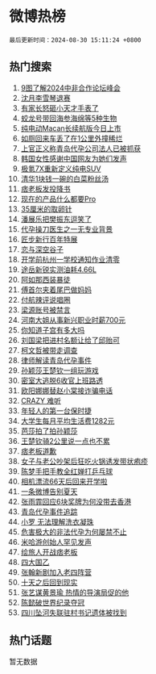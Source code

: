# 微博热榜

`最后更新时间：2024-08-30 15:11:24 +0800`

## 热门搜索

1. [9图了解2024中非合作论坛峰会](https://m.weibo.cn/search?containerid=100103type%3D1%26t%3D10%26q%3D%239%E5%9B%BE%E4%BA%86%E8%A7%A32024%E4%B8%AD%E9%9D%9E%E5%90%88%E4%BD%9C%E8%AE%BA%E5%9D%9B%E5%B3%B0%E4%BC%9A%23&stream_entry_id=51&isnewpage=1&extparam=seat%3D1%26pos%3D0%26q%3D%25239%25E5%259B%25BE%25E4%25BA%2586%25E8%25A7%25A32024%25E4%25B8%25AD%25E9%259D%259E%25E5%2590%2588%25E4%25BD%259C%25E8%25AE%25BA%25E5%259D%259B%25E5%25B3%25B0%25E4%25BC%259A%2523%26c_type%3D51%26stream_entry_id%3D51%26cate%3D10103%26filter_type%3Drealtimehot%26dgr%3D0%26display_time%3D1725001883%26pre_seqid%3D1725001883150099808506)
1. [沈月李雪琴退赛](https://m.weibo.cn/search?containerid=100103type%3D1%26t%3D10%26q%3D%23%E6%B2%88%E6%9C%88%E6%9D%8E%E9%9B%AA%E7%90%B4%E9%80%80%E8%B5%9B%23&stream_entry_id=31&isnewpage=1&extparam=seat%3D1%26pos%3D0%26stream_entry_id%3D31%26dgr%3D0%26band_rank%3D1%26flag%3D1%26c_type%3D31%26realpos%3D1%26lcate%3D5001%26cate%3D5001%26q%3D%2523%25E6%25B2%2588%25E6%259C%2588%25E6%259D%258E%25E9%259B%25AA%25E7%2590%25B4%25E9%2580%2580%25E8%25B5%259B%2523%26filter_type%3Drealtimehot%26display_time%3D1725001883%26pre_seqid%3D1725001883150099808506)
1. [有家长怒砸小天才手表了](https://m.weibo.cn/search?containerid=100103type%3D1%26t%3D10%26q%3D%23%E6%9C%89%E5%AE%B6%E9%95%BF%E6%80%92%E7%A0%B8%E5%B0%8F%E5%A4%A9%E6%89%8D%E6%89%8B%E8%A1%A8%E4%BA%86%23&stream_entry_id=31&isnewpage=1&extparam=seat%3D1%26pos%3D1%26stream_entry_id%3D31%26dgr%3D0%26band_rank%3D2%26flag%3D2%26c_type%3D31%26realpos%3D2%26lcate%3D5001%26cate%3D5001%26q%3D%2523%25E6%259C%2589%25E5%25AE%25B6%25E9%2595%25BF%25E6%2580%2592%25E7%25A0%25B8%25E5%25B0%258F%25E5%25A4%25A9%25E6%2589%258D%25E6%2589%258B%25E8%25A1%25A8%25E4%25BA%2586%2523%26filter_type%3Drealtimehot%26display_time%3D1725001883%26pre_seqid%3D1725001883150099808506)
1. [蛟龙号带回海参海绵等5种生物](https://m.weibo.cn/search?containerid=100103type%3D1%26t%3D10%26q%3D%23%E8%9B%9F%E9%BE%99%E5%8F%B7%E5%B8%A6%E5%9B%9E%E6%B5%B7%E5%8F%82%E6%B5%B7%E7%BB%B5%E7%AD%895%E7%A7%8D%E7%94%9F%E7%89%A9%23&stream_entry_id=31&isnewpage=1&extparam=seat%3D1%26pos%3D2%26stream_entry_id%3D31%26dgr%3D0%26band_rank%3D3%26flag%3D0%26c_type%3D31%26realpos%3D3%26lcate%3D5001%26cate%3D5001%26q%3D%2523%25E8%259B%259F%25E9%25BE%2599%25E5%258F%25B7%25E5%25B8%25A6%25E5%259B%259E%25E6%25B5%25B7%25E5%258F%2582%25E6%25B5%25B7%25E7%25BB%25B5%25E7%25AD%25895%25E7%25A7%258D%25E7%2594%259F%25E7%2589%25A9%2523%26filter_type%3Drealtimehot%26display_time%3D1725001883%26pre_seqid%3D1725001883150099808506)
1. [纯电动Macan长续航版今日上市](https://m.weibo.cn/search?containerid=100103type%3D1%26t%3D10%26q%3D%23%E7%BA%AF%E7%94%B5%E5%8A%A8Macan%E9%95%BF%E7%BB%AD%E8%88%AA%E7%89%88%E4%BB%8A%E6%97%A5%E4%B8%8A%E5%B8%82%23&stream_entry_id=31&isnewpage=1&extparam=seat%3D1%26pos%3D3%26stream_entry_id%3D31%26dgr%3D0%26adid%3D252639%26topic_ad%3D1%26band_rank%3D4%26c_type%3D31%26is_ad_pos%3D1%26lcate%3D5001%26cate%3D5001%26q%3D%2523%25E7%25BA%25AF%25E7%2594%25B5%25E5%258A%25A8Macan%25E9%2595%25BF%25E7%25BB%25AD%25E8%2588%25AA%25E7%2589%2588%25E4%25BB%258A%25E6%2597%25A5%25E4%25B8%258A%25E5%25B8%2582%2523%26filter_type%3Drealtimehot%26display_time%3D1725001883%26pre_seqid%3D1725001883150099808506)
1. [如厕回来车丢了在1公里外撞稀烂](https://m.weibo.cn/search?containerid=100103type%3D1%26t%3D10%26q%3D%23%E5%A6%82%E5%8E%95%E5%9B%9E%E6%9D%A5%E8%BD%A6%E4%B8%A2%E4%BA%86%E5%9C%A81%E5%85%AC%E9%87%8C%E5%A4%96%E6%92%9E%E7%A8%80%E7%83%82%23&stream_entry_id=31&isnewpage=1&extparam=seat%3D1%26pos%3D4%26stream_entry_id%3D31%26dgr%3D0%26band_rank%3D4%26flag%3D1%26c_type%3D31%26realpos%3D4%26lcate%3D5001%26cate%3D5001%26q%3D%2523%25E5%25A6%2582%25E5%258E%2595%25E5%259B%259E%25E6%259D%25A5%25E8%25BD%25A6%25E4%25B8%25A2%25E4%25BA%2586%25E5%259C%25A81%25E5%2585%25AC%25E9%2587%258C%25E5%25A4%2596%25E6%2592%259E%25E7%25A8%2580%25E7%2583%2582%2523%26filter_type%3Drealtimehot%26display_time%3D1725001883%26pre_seqid%3D1725001883150099808506)
1. [上官正义称青岛代孕公司法人已被抓获](https://m.weibo.cn/search?containerid=100103type%3D1%26t%3D10%26q%3D%23%E4%B8%8A%E5%AE%98%E6%AD%A3%E4%B9%89%E7%A7%B0%E9%9D%92%E5%B2%9B%E4%BB%A3%E5%AD%95%E5%85%AC%E5%8F%B8%E6%B3%95%E4%BA%BA%E5%B7%B2%E8%A2%AB%E6%8A%93%E8%8E%B7%23&stream_entry_id=31&isnewpage=1&extparam=seat%3D1%26pos%3D5%26stream_entry_id%3D31%26dgr%3D0%26band_rank%3D5%26flag%3D1%26c_type%3D31%26realpos%3D5%26lcate%3D5001%26cate%3D5001%26q%3D%2523%25E4%25B8%258A%25E5%25AE%2598%25E6%25AD%25A3%25E4%25B9%2589%25E7%25A7%25B0%25E9%259D%2592%25E5%25B2%259B%25E4%25BB%25A3%25E5%25AD%2595%25E5%2585%25AC%25E5%258F%25B8%25E6%25B3%2595%25E4%25BA%25BA%25E5%25B7%25B2%25E8%25A2%25AB%25E6%258A%2593%25E8%258E%25B7%2523%26filter_type%3Drealtimehot%26display_time%3D1725001883%26pre_seqid%3D1725001883150099808506)
1. [韩国女性感谢中国网友为她们发声](https://m.weibo.cn/search?containerid=100103type%3D1%26t%3D10%26q%3D%23%E9%9F%A9%E5%9B%BD%E5%A5%B3%E6%80%A7%E6%84%9F%E8%B0%A2%E4%B8%AD%E5%9B%BD%E7%BD%91%E5%8F%8B%E4%B8%BA%E5%A5%B9%E4%BB%AC%E5%8F%91%E5%A3%B0%23&stream_entry_id=31&isnewpage=1&extparam=seat%3D1%26pos%3D6%26stream_entry_id%3D31%26dgr%3D0%26band_rank%3D6%26flag%3D0%26c_type%3D31%26realpos%3D6%26lcate%3D5001%26cate%3D5001%26q%3D%2523%25E9%259F%25A9%25E5%259B%25BD%25E5%25A5%25B3%25E6%2580%25A7%25E6%2584%259F%25E8%25B0%25A2%25E4%25B8%25AD%25E5%259B%25BD%25E7%25BD%2591%25E5%258F%258B%25E4%25B8%25BA%25E5%25A5%25B9%25E4%25BB%25AC%25E5%258F%2591%25E5%25A3%25B0%2523%26filter_type%3Drealtimehot%26display_time%3D1725001883%26pre_seqid%3D1725001883150099808506)
1. [极氪7X重新定义纯电SUV](https://m.weibo.cn/search?containerid=100103type%3D1%26t%3D10%26q%3D%23%E6%9E%81%E6%B0%AA7X%E9%87%8D%E6%96%B0%E5%AE%9A%E4%B9%89%E7%BA%AF%E7%94%B5SUV%23&stream_entry_id=31&isnewpage=1&extparam=seat%3D1%26pos%3D7%26stream_entry_id%3D31%26dgr%3D0%26adid%3D252731%26topic_ad%3D1%26band_rank%3D7%26c_type%3D31%26is_ad_pos%3D1%26lcate%3D5001%26cate%3D5001%26q%3D%2523%25E6%259E%2581%25E6%25B0%25AA7X%25E9%2587%258D%25E6%2596%25B0%25E5%25AE%259A%25E4%25B9%2589%25E7%25BA%25AF%25E7%2594%25B5SUV%2523%26filter_type%3Drealtimehot%26display_time%3D1725001883%26pre_seqid%3D1725001883150099808506)
1. [清华1块钱一碗的白菜粉丝汤](https://m.weibo.cn/search?containerid=100103type%3D1%26t%3D10%26q%3D%23%E6%B8%85%E5%8D%8E1%E5%9D%97%E9%92%B1%E4%B8%80%E7%A2%97%E7%9A%84%E7%99%BD%E8%8F%9C%E7%B2%89%E4%B8%9D%E6%B1%A4%23&stream_entry_id=31&isnewpage=1&extparam=seat%3D1%26pos%3D8%26stream_entry_id%3D31%26dgr%3D0%26band_rank%3D7%26flag%3D2%26c_type%3D31%26realpos%3D7%26lcate%3D5001%26cate%3D5001%26q%3D%2523%25E6%25B8%2585%25E5%258D%258E1%25E5%259D%2597%25E9%2592%25B1%25E4%25B8%2580%25E7%25A2%2597%25E7%259A%2584%25E7%2599%25BD%25E8%258F%259C%25E7%25B2%2589%25E4%25B8%259D%25E6%25B1%25A4%2523%26filter_type%3Drealtimehot%26display_time%3D1725001883%26pre_seqid%3D1725001883150099808506)
1. [痞老板发投降书](https://m.weibo.cn/search?containerid=100103type%3D1%26t%3D10%26q%3D%23%E7%97%9E%E8%80%81%E6%9D%BF%E5%8F%91%E6%8A%95%E9%99%8D%E4%B9%A6%23&stream_entry_id=31&isnewpage=1&extparam=seat%3D1%26pos%3D9%26stream_entry_id%3D31%26dgr%3D0%26band_rank%3D8%26flag%3D0%26c_type%3D31%26realpos%3D8%26lcate%3D5001%26cate%3D5001%26q%3D%2523%25E7%2597%259E%25E8%2580%2581%25E6%259D%25BF%25E5%258F%2591%25E6%258A%2595%25E9%2599%258D%25E4%25B9%25A6%2523%26filter_type%3Drealtimehot%26display_time%3D1725001883%26pre_seqid%3D1725001883150099808506)
1. [现在的产品什么都要Pro](https://m.weibo.cn/search?containerid=100103type%3D1%26t%3D10%26q%3D%23%E7%8E%B0%E5%9C%A8%E7%9A%84%E4%BA%A7%E5%93%81%E4%BB%80%E4%B9%88%E9%83%BD%E8%A6%81Pro%23&stream_entry_id=31&isnewpage=1&extparam=seat%3D1%26pos%3D10%26stream_entry_id%3D31%26dgr%3D0%26band_rank%3D9%26flag%3D1%26c_type%3D31%26realpos%3D9%26lcate%3D5001%26cate%3D5001%26q%3D%2523%25E7%258E%25B0%25E5%259C%25A8%25E7%259A%2584%25E4%25BA%25A7%25E5%2593%2581%25E4%25BB%2580%25E4%25B9%2588%25E9%2583%25BD%25E8%25A6%2581Pro%2523%26filter_type%3Drealtimehot%26display_time%3D1725001883%26pre_seqid%3D1725001883150099808506)
1. [35厘米的取卵针](https://m.weibo.cn/search?containerid=100103type%3D1%26t%3D10%26q%3D%2335%E5%8E%98%E7%B1%B3%E7%9A%84%E5%8F%96%E5%8D%B5%E9%92%88%23&stream_entry_id=31&isnewpage=1&extparam=seat%3D1%26pos%3D11%26stream_entry_id%3D31%26dgr%3D0%26band_rank%3D10%26flag%3D1%26c_type%3D31%26realpos%3D10%26lcate%3D5001%26cate%3D5001%26q%3D%252335%25E5%258E%2598%25E7%25B1%25B3%25E7%259A%2584%25E5%258F%2596%25E5%258D%25B5%25E9%2592%2588%2523%26filter_type%3Drealtimehot%26display_time%3D1725001883%26pre_seqid%3D1725001883150099808506)
1. [潘展乐把樊振东逗笑了](https://m.weibo.cn/search?containerid=100103type%3D1%26t%3D10%26q%3D%E6%BD%98%E5%B1%95%E4%B9%90%E6%8A%8A%E6%A8%8A%E6%8C%AF%E4%B8%9C%E9%80%97%E7%AC%91%E4%BA%86&stream_entry_id=31&isnewpage=1&extparam=seat%3D1%26pos%3D12%26stream_entry_id%3D31%26dgr%3D0%26band_rank%3D11%26flag%3D1%26c_type%3D31%26realpos%3D11%26lcate%3D5001%26cate%3D5001%26q%3D%25E6%25BD%2598%25E5%25B1%2595%25E4%25B9%2590%25E6%258A%258A%25E6%25A8%258A%25E6%258C%25AF%25E4%25B8%259C%25E9%2580%2597%25E7%25AC%2591%25E4%25BA%2586%26filter_type%3Drealtimehot%26display_time%3D1725001883%26pre_seqid%3D1725001883150099808506)
1. [代孕操刀医生之一无专业背景](https://m.weibo.cn/search?containerid=100103type%3D1%26t%3D10%26q%3D%23%E4%BB%A3%E5%AD%95%E6%93%8D%E5%88%80%E5%8C%BB%E7%94%9F%E4%B9%8B%E4%B8%80%E6%97%A0%E4%B8%93%E4%B8%9A%E8%83%8C%E6%99%AF%23&stream_entry_id=31&isnewpage=1&extparam=seat%3D1%26pos%3D13%26stream_entry_id%3D31%26dgr%3D0%26band_rank%3D12%26flag%3D1%26c_type%3D31%26realpos%3D12%26lcate%3D5001%26cate%3D5001%26q%3D%2523%25E4%25BB%25A3%25E5%25AD%2595%25E6%2593%258D%25E5%2588%2580%25E5%258C%25BB%25E7%2594%259F%25E4%25B9%258B%25E4%25B8%2580%25E6%2597%25A0%25E4%25B8%2593%25E4%25B8%259A%25E8%2583%258C%25E6%2599%25AF%2523%26filter_type%3Drealtimehot%26display_time%3D1725001883%26pre_seqid%3D1725001883150099808506)
1. [匠步新行百年特展](https://m.weibo.cn/search?containerid=100103type%3D1%26t%3D10%26q%3D%23%E5%8C%A0%E6%AD%A5%E6%96%B0%E8%A1%8C%E7%99%BE%E5%B9%B4%E7%89%B9%E5%B1%95%23&stream_entry_id=31&isnewpage=1&extparam=seat%3D1%26pos%3D14%26stream_entry_id%3D31%26dgr%3D0%26adid%3D252637%26band_rank%3D13%26flag%3D0%26c_type%3D31%26realpos%3D13%26lcate%3D5001%26cate%3D5001%26q%3D%2523%25E5%258C%25A0%25E6%25AD%25A5%25E6%2596%25B0%25E8%25A1%258C%25E7%2599%25BE%25E5%25B9%25B4%25E7%2589%25B9%25E5%25B1%2595%2523%26filter_type%3Drealtimehot%26display_time%3D1725001883%26pre_seqid%3D1725001883150099808506)
1. [恋与深空谷子](https://m.weibo.cn/search?containerid=100103type%3D1%26t%3D10%26q%3D%E6%81%8B%E4%B8%8E%E6%B7%B1%E7%A9%BA%E8%B0%B7%E5%AD%90&stream_entry_id=31&isnewpage=1&extparam=seat%3D1%26pos%3D15%26stream_entry_id%3D31%26dgr%3D0%26band_rank%3D14%26flag%3D0%26c_type%3D31%26realpos%3D14%26lcate%3D5001%26cate%3D5001%26q%3D%25E6%2581%258B%25E4%25B8%258E%25E6%25B7%25B1%25E7%25A9%25BA%25E8%25B0%25B7%25E5%25AD%2590%26filter_type%3Drealtimehot%26display_time%3D1725001883%26pre_seqid%3D1725001883150099808506)
1. [开学前杭州一学校通知作业清零](https://m.weibo.cn/search?containerid=100103type%3D1%26t%3D10%26q%3D%23%E5%BC%80%E5%AD%A6%E5%89%8D%E6%9D%AD%E5%B7%9E%E4%B8%80%E5%AD%A6%E6%A0%A1%E9%80%9A%E7%9F%A5%E4%BD%9C%E4%B8%9A%E6%B8%85%E9%9B%B6%23&stream_entry_id=31&isnewpage=1&extparam=seat%3D1%26pos%3D16%26stream_entry_id%3D31%26dgr%3D0%26band_rank%3D15%26flag%3D32768%26c_type%3D31%26realpos%3D15%26lcate%3D5001%26cate%3D5001%26q%3D%2523%25E5%25BC%2580%25E5%25AD%25A6%25E5%2589%258D%25E6%259D%25AD%25E5%25B7%259E%25E4%25B8%2580%25E5%25AD%25A6%25E6%25A0%25A1%25E9%2580%259A%25E7%259F%25A5%25E4%25BD%259C%25E4%25B8%259A%25E6%25B8%2585%25E9%259B%25B6%2523%26filter_type%3Drealtimehot%26display_time%3D1725001883%26pre_seqid%3D1725001883150099808506)
1. [途岳新锐实测油耗4.66L](https://m.weibo.cn/search?containerid=100103type%3D1%26t%3D10%26q%3D%23%E9%80%94%E5%B2%B3%E6%96%B0%E9%94%90%E5%AE%9E%E6%B5%8B%E6%B2%B9%E8%80%974.66L%23&stream_entry_id=31&isnewpage=1&extparam=seat%3D1%26pos%3D17%26stream_entry_id%3D31%26dgr%3D0%26adid%3D252671%26band_rank%3D16%26flag%3D0%26c_type%3D31%26realpos%3D16%26lcate%3D5001%26cate%3D5001%26q%3D%2523%25E9%2580%2594%25E5%25B2%25B3%25E6%2596%25B0%25E9%2594%2590%25E5%25AE%259E%25E6%25B5%258B%25E6%25B2%25B9%25E8%2580%25974.66L%2523%26filter_type%3Drealtimehot%26display_time%3D1725001883%26pre_seqid%3D1725001883150099808506)
1. [阿如那西装暴徒](https://m.weibo.cn/search?containerid=100103type%3D1%26t%3D10%26q%3D%E9%98%BF%E5%A6%82%E9%82%A3%E8%A5%BF%E8%A3%85%E6%9A%B4%E5%BE%92&stream_entry_id=31&isnewpage=1&extparam=seat%3D1%26pos%3D18%26stream_entry_id%3D31%26dgr%3D0%26band_rank%3D17%26flag%3D0%26c_type%3D31%26realpos%3D17%26lcate%3D5001%26cate%3D5001%26q%3D%25E9%2598%25BF%25E5%25A6%2582%25E9%2582%25A3%25E8%25A5%25BF%25E8%25A3%2585%25E6%259A%25B4%25E5%25BE%2592%26filter_type%3Drealtimehot%26display_time%3D1725001883%26pre_seqid%3D1725001883150099808506)
1. [傅首尔夹着尾巴做妈妈](https://m.weibo.cn/search?containerid=100103type%3D1%26t%3D10%26q%3D%E5%82%85%E9%A6%96%E5%B0%94%E5%A4%B9%E7%9D%80%E5%B0%BE%E5%B7%B4%E5%81%9A%E5%A6%88%E5%A6%88&stream_entry_id=31&isnewpage=1&extparam=seat%3D1%26pos%3D19%26stream_entry_id%3D31%26dgr%3D0%26band_rank%3D18%26flag%3D1%26c_type%3D31%26realpos%3D18%26lcate%3D5001%26cate%3D5001%26q%3D%25E5%2582%2585%25E9%25A6%2596%25E5%25B0%2594%25E5%25A4%25B9%25E7%259D%2580%25E5%25B0%25BE%25E5%25B7%25B4%25E5%2581%259A%25E5%25A6%2588%25E5%25A6%2588%26filter_type%3Drealtimehot%26display_time%3D1725001883%26pre_seqid%3D1725001883150099808506)
1. [付航辣评说唱圈](https://m.weibo.cn/search?containerid=100103type%3D1%26t%3D10%26q%3D%E4%BB%98%E8%88%AA%E8%BE%A3%E8%AF%84%E8%AF%B4%E5%94%B1%E5%9C%88&stream_entry_id=31&isnewpage=1&extparam=seat%3D1%26pos%3D20%26stream_entry_id%3D31%26dgr%3D0%26band_rank%3D19%26flag%3D0%26c_type%3D31%26realpos%3D19%26lcate%3D5001%26cate%3D5001%26q%3D%25E4%25BB%2598%25E8%2588%25AA%25E8%25BE%25A3%25E8%25AF%2584%25E8%25AF%25B4%25E5%2594%25B1%25E5%259C%2588%26filter_type%3Drealtimehot%26display_time%3D1725001883%26pre_seqid%3D1725001883150099808506)
1. [梁源账号被禁言](https://m.weibo.cn/search?containerid=100103type%3D1%26t%3D10%26q%3D%23%E6%A2%81%E6%BA%90%E8%B4%A6%E5%8F%B7%E8%A2%AB%E7%A6%81%E8%A8%80%23&stream_entry_id=31&isnewpage=1&extparam=seat%3D1%26pos%3D21%26stream_entry_id%3D31%26dgr%3D0%26band_rank%3D20%26flag%3D0%26c_type%3D31%26realpos%3D20%26lcate%3D5001%26cate%3D5001%26q%3D%2523%25E6%25A2%2581%25E6%25BA%2590%25E8%25B4%25A6%25E5%258F%25B7%25E8%25A2%25AB%25E7%25A6%2581%25E8%25A8%2580%2523%26filter_type%3Drealtimehot%26display_time%3D1725001883%26pre_seqid%3D1725001883150099808506)
1. [河南大姐从事新兴职业时薪700元](https://m.weibo.cn/search?containerid=100103type%3D1%26t%3D10%26q%3D%23%E6%B2%B3%E5%8D%97%E5%A4%A7%E5%A7%90%E4%BB%8E%E4%BA%8B%E6%96%B0%E5%85%B4%E8%81%8C%E4%B8%9A%E6%97%B6%E8%96%AA700%E5%85%83%23&stream_entry_id=31&isnewpage=1&extparam=seat%3D1%26pos%3D22%26stream_entry_id%3D31%26dgr%3D0%26band_rank%3D21%26flag%3D0%26c_type%3D31%26realpos%3D21%26lcate%3D5001%26cate%3D5001%26q%3D%2523%25E6%25B2%25B3%25E5%258D%2597%25E5%25A4%25A7%25E5%25A7%2590%25E4%25BB%258E%25E4%25BA%258B%25E6%2596%25B0%25E5%2585%25B4%25E8%2581%258C%25E4%25B8%259A%25E6%2597%25B6%25E8%2596%25AA700%25E5%2585%2583%2523%26filter_type%3Drealtimehot%26display_time%3D1725001883%26pre_seqid%3D1725001883150099808506)
1. [你知道子宫有多大吗](https://m.weibo.cn/search?containerid=100103type%3D1%26t%3D10%26q%3D%23%E4%BD%A0%E7%9F%A5%E9%81%93%E5%AD%90%E5%AE%AB%E6%9C%89%E5%A4%9A%E5%A4%A7%E5%90%97%23&stream_entry_id=31&isnewpage=1&extparam=seat%3D1%26pos%3D23%26stream_entry_id%3D31%26dgr%3D0%26band_rank%3D22%26flag%3D1%26c_type%3D31%26realpos%3D22%26lcate%3D5001%26cate%3D5001%26q%3D%2523%25E4%25BD%25A0%25E7%259F%25A5%25E9%2581%2593%25E5%25AD%2590%25E5%25AE%25AB%25E6%259C%2589%25E5%25A4%259A%25E5%25A4%25A7%25E5%2590%2597%2523%26filter_type%3Drealtimehot%26display_time%3D1725001883%26pre_seqid%3D1725001883150099808506)
1. [刘国梁把进村名额让给了邱贻可](https://m.weibo.cn/search?containerid=100103type%3D1%26t%3D10%26q%3D%23%E5%88%98%E5%9B%BD%E6%A2%81%E6%8A%8A%E8%BF%9B%E6%9D%91%E5%90%8D%E9%A2%9D%E8%AE%A9%E7%BB%99%E4%BA%86%E9%82%B1%E8%B4%BB%E5%8F%AF%23&stream_entry_id=31&isnewpage=1&extparam=seat%3D1%26pos%3D24%26stream_entry_id%3D31%26dgr%3D0%26band_rank%3D23%26flag%3D0%26c_type%3D31%26realpos%3D23%26lcate%3D5001%26cate%3D5001%26q%3D%2523%25E5%2588%2598%25E5%259B%25BD%25E6%25A2%2581%25E6%258A%258A%25E8%25BF%259B%25E6%259D%2591%25E5%2590%258D%25E9%25A2%259D%25E8%25AE%25A9%25E7%25BB%2599%25E4%25BA%2586%25E9%2582%25B1%25E8%25B4%25BB%25E5%258F%25AF%2523%26filter_type%3Drealtimehot%26display_time%3D1725001883%26pre_seqid%3D1725001883150099808506)
1. [柯文哲被带走调查](https://m.weibo.cn/search?containerid=100103type%3D1%26t%3D10%26q%3D%23%E6%9F%AF%E6%96%87%E5%93%B2%E8%A2%AB%E5%B8%A6%E8%B5%B0%E8%B0%83%E6%9F%A5%23&stream_entry_id=31&isnewpage=1&extparam=seat%3D1%26pos%3D25%26stream_entry_id%3D31%26dgr%3D0%26band_rank%3D24%26flag%3D1%26c_type%3D31%26realpos%3D24%26lcate%3D5001%26cate%3D5001%26q%3D%2523%25E6%259F%25AF%25E6%2596%2587%25E5%2593%25B2%25E8%25A2%25AB%25E5%25B8%25A6%25E8%25B5%25B0%25E8%25B0%2583%25E6%259F%25A5%2523%26filter_type%3Drealtimehot%26display_time%3D1725001883%26pre_seqid%3D1725001883150099808506)
1. [律师解读青岛代孕事件](https://m.weibo.cn/search?containerid=100103type%3D1%26t%3D10%26q%3D%23%E5%BE%8B%E5%B8%88%E8%A7%A3%E8%AF%BB%E9%9D%92%E5%B2%9B%E4%BB%A3%E5%AD%95%E4%BA%8B%E4%BB%B6%23&stream_entry_id=31&isnewpage=1&extparam=seat%3D1%26pos%3D26%26stream_entry_id%3D31%26dgr%3D0%26band_rank%3D25%26flag%3D0%26c_type%3D31%26realpos%3D25%26lcate%3D5001%26cate%3D5001%26q%3D%2523%25E5%25BE%258B%25E5%25B8%2588%25E8%25A7%25A3%25E8%25AF%25BB%25E9%259D%2592%25E5%25B2%259B%25E4%25BB%25A3%25E5%25AD%2595%25E4%25BA%258B%25E4%25BB%25B6%2523%26filter_type%3Drealtimehot%26display_time%3D1725001883%26pre_seqid%3D1725001883150099808506)
1. [孙颖莎王楚钦一组玩游戏](https://m.weibo.cn/search?containerid=100103type%3D1%26t%3D10%26q%3D%23%E5%AD%99%E9%A2%96%E8%8E%8E%E7%8E%8B%E6%A5%9A%E9%92%A6%E4%B8%80%E7%BB%84%E7%8E%A9%E6%B8%B8%E6%88%8F%23&stream_entry_id=31&isnewpage=1&extparam=seat%3D1%26pos%3D27%26stream_entry_id%3D31%26dgr%3D0%26band_rank%3D26%26flag%3D0%26c_type%3D31%26realpos%3D26%26lcate%3D5001%26cate%3D5001%26q%3D%2523%25E5%25AD%2599%25E9%25A2%2596%25E8%258E%258E%25E7%258E%258B%25E6%25A5%259A%25E9%2592%25A6%25E4%25B8%2580%25E7%25BB%2584%25E7%258E%25A9%25E6%25B8%25B8%25E6%2588%258F%2523%26filter_type%3Drealtimehot%26display_time%3D1725001883%26pre_seqid%3D1725001883150099808506)
1. [密室大逃脱6收官上班路透](https://m.weibo.cn/search?containerid=100103type%3D1%26t%3D10%26q%3D%23%E5%AF%86%E5%AE%A4%E5%A4%A7%E9%80%83%E8%84%B16%E6%94%B6%E5%AE%98%E4%B8%8A%E7%8F%AD%E8%B7%AF%E9%80%8F%23&stream_entry_id=31&isnewpage=1&extparam=seat%3D1%26pos%3D28%26stream_entry_id%3D31%26dgr%3D0%26band_rank%3D27%26flag%3D0%26c_type%3D31%26realpos%3D27%26lcate%3D5001%26cate%3D5001%26q%3D%2523%25E5%25AF%2586%25E5%25AE%25A4%25E5%25A4%25A7%25E9%2580%2583%25E8%2584%25B16%25E6%2594%25B6%25E5%25AE%2598%25E4%25B8%258A%25E7%258F%25AD%25E8%25B7%25AF%25E9%2580%258F%2523%26filter_type%3Drealtimehot%26display_time%3D1725001883%26pre_seqid%3D1725001883150099808506)
1. [欧阳娜娜替赵小棠接诈骗电话](https://m.weibo.cn/search?containerid=100103type%3D1%26t%3D10%26q%3D%E6%AC%A7%E9%98%B3%E5%A8%9C%E5%A8%9C%E6%9B%BF%E8%B5%B5%E5%B0%8F%E6%A3%A0%E6%8E%A5%E8%AF%88%E9%AA%97%E7%94%B5%E8%AF%9D&stream_entry_id=31&isnewpage=1&extparam=seat%3D1%26pos%3D29%26stream_entry_id%3D31%26dgr%3D0%26band_rank%3D28%26flag%3D1%26c_type%3D31%26realpos%3D28%26lcate%3D5001%26cate%3D5001%26q%3D%25E6%25AC%25A7%25E9%2598%25B3%25E5%25A8%259C%25E5%25A8%259C%25E6%259B%25BF%25E8%25B5%25B5%25E5%25B0%258F%25E6%25A3%25A0%25E6%258E%25A5%25E8%25AF%2588%25E9%25AA%2597%25E7%2594%25B5%25E8%25AF%259D%26filter_type%3Drealtimehot%26display_time%3D1725001883%26pre_seqid%3D1725001883150099808506)
1. [CRAZY 难听](https://m.weibo.cn/search?containerid=100103type%3D1%26t%3D10%26q%3DCRAZY+%E9%9A%BE%E5%90%AC&stream_entry_id=31&isnewpage=1&extparam=seat%3D1%26pos%3D30%26stream_entry_id%3D31%26dgr%3D0%26band_rank%3D29%26flag%3D1%26c_type%3D31%26realpos%3D29%26lcate%3D5001%26cate%3D5001%26q%3DCRAZY%2520%25E9%259A%25BE%25E5%2590%25AC%26filter_type%3Drealtimehot%26display_time%3D1725001883%26pre_seqid%3D1725001883150099808506)
1. [年轻人的第一台保时捷](https://m.weibo.cn/search?containerid=100103type%3D1%26t%3D10%26q%3D%23%E5%B9%B4%E8%BD%BB%E4%BA%BA%E7%9A%84%E7%AC%AC%E4%B8%80%E5%8F%B0%E4%BF%9D%E6%97%B6%E6%8D%B7%23&stream_entry_id=31&isnewpage=1&extparam=seat%3D1%26pos%3D31%26stream_entry_id%3D31%26dgr%3D0%26adid%3D252667%26band_rank%3D30%26flag%3D0%26c_type%3D31%26realpos%3D30%26lcate%3D5001%26cate%3D5001%26q%3D%2523%25E5%25B9%25B4%25E8%25BD%25BB%25E4%25BA%25BA%25E7%259A%2584%25E7%25AC%25AC%25E4%25B8%2580%25E5%258F%25B0%25E4%25BF%259D%25E6%2597%25B6%25E6%258D%25B7%2523%26filter_type%3Drealtimehot%26display_time%3D1725001883%26pre_seqid%3D1725001883150099808506)
1. [大学生每月平均生活费1282元](https://m.weibo.cn/search?containerid=100103type%3D1%26t%3D10%26q%3D%23%E5%A4%A7%E5%AD%A6%E7%94%9F%E6%AF%8F%E6%9C%88%E5%B9%B3%E5%9D%87%E7%94%9F%E6%B4%BB%E8%B4%B91282%E5%85%83%23&stream_entry_id=31&isnewpage=1&extparam=seat%3D1%26pos%3D32%26stream_entry_id%3D31%26dgr%3D0%26band_rank%3D31%26flag%3D0%26c_type%3D31%26realpos%3D31%26lcate%3D5001%26cate%3D5001%26q%3D%2523%25E5%25A4%25A7%25E5%25AD%25A6%25E7%2594%259F%25E6%25AF%258F%25E6%259C%2588%25E5%25B9%25B3%25E5%259D%2587%25E7%2594%259F%25E6%25B4%25BB%25E8%25B4%25B91282%25E5%2585%2583%2523%26filter_type%3Drealtimehot%26display_time%3D1725001883%26pre_seqid%3D1725001883150099808506)
1. [芭莎拍了拍孙颖莎](https://m.weibo.cn/search?containerid=100103type%3D1%26t%3D10%26q%3D%23%E8%8A%AD%E8%8E%8E%E6%8B%8D%E4%BA%86%E6%8B%8D%E5%AD%99%E9%A2%96%E8%8E%8E%23&stream_entry_id=31&isnewpage=1&extparam=seat%3D1%26pos%3D33%26stream_entry_id%3D31%26dgr%3D0%26band_rank%3D32%26flag%3D0%26c_type%3D31%26realpos%3D32%26lcate%3D5001%26cate%3D5001%26q%3D%2523%25E8%258A%25AD%25E8%258E%258E%25E6%258B%258D%25E4%25BA%2586%25E6%258B%258D%25E5%25AD%2599%25E9%25A2%2596%25E8%258E%258E%2523%26filter_type%3Drealtimehot%26display_time%3D1725001883%26pre_seqid%3D1725001883150099808506)
1. [王楚钦骑2公里说一点也不累](https://m.weibo.cn/search?containerid=100103type%3D1%26t%3D10%26q%3D%23%E7%8E%8B%E6%A5%9A%E9%92%A6%E9%AA%912%E5%85%AC%E9%87%8C%E8%AF%B4%E4%B8%80%E7%82%B9%E4%B9%9F%E4%B8%8D%E7%B4%AF%23&stream_entry_id=31&isnewpage=1&extparam=seat%3D1%26pos%3D34%26stream_entry_id%3D31%26dgr%3D0%26band_rank%3D33%26flag%3D1%26c_type%3D31%26realpos%3D33%26lcate%3D5001%26cate%3D5001%26q%3D%2523%25E7%258E%258B%25E6%25A5%259A%25E9%2592%25A6%25E9%25AA%25912%25E5%2585%25AC%25E9%2587%258C%25E8%25AF%25B4%25E4%25B8%2580%25E7%2582%25B9%25E4%25B9%259F%25E4%25B8%258D%25E7%25B4%25AF%2523%26filter_type%3Drealtimehot%26display_time%3D1725001883%26pre_seqid%3D1725001883150099808506)
1. [痞老板道歉](https://m.weibo.cn/search?containerid=100103type%3D1%26t%3D10%26q%3D%23%E7%97%9E%E8%80%81%E6%9D%BF%E9%81%93%E6%AD%89%23&stream_entry_id=31&isnewpage=1&extparam=seat%3D1%26pos%3D35%26stream_entry_id%3D31%26dgr%3D0%26band_rank%3D34%26flag%3D0%26c_type%3D31%26realpos%3D34%26lcate%3D5001%26cate%3D5001%26q%3D%2523%25E7%2597%259E%25E8%2580%2581%25E6%259D%25BF%25E9%2581%2593%25E6%25AD%2589%2523%26filter_type%3Drealtimehot%26display_time%3D1725001883%26pre_seqid%3D1725001883150099808506)
1. [女子与老公吵架后狂吃火锅诱发带状疱疹](https://m.weibo.cn/search?containerid=100103type%3D1%26t%3D10%26q%3D%23%E5%A5%B3%E5%AD%90%E4%B8%8E%E8%80%81%E5%85%AC%E5%90%B5%E6%9E%B6%E5%90%8E%E7%8B%82%E5%90%83%E7%81%AB%E9%94%85%E8%AF%B1%E5%8F%91%E5%B8%A6%E7%8A%B6%E7%96%B1%E7%96%B9%23&stream_entry_id=31&isnewpage=1&extparam=seat%3D1%26pos%3D36%26stream_entry_id%3D31%26dgr%3D0%26band_rank%3D35%26flag%3D1%26c_type%3D31%26realpos%3D35%26lcate%3D5001%26cate%3D5001%26q%3D%2523%25E5%25A5%25B3%25E5%25AD%2590%25E4%25B8%258E%25E8%2580%2581%25E5%2585%25AC%25E5%2590%25B5%25E6%259E%25B6%25E5%2590%258E%25E7%258B%2582%25E5%2590%2583%25E7%2581%25AB%25E9%2594%2585%25E8%25AF%25B1%25E5%258F%2591%25E5%25B8%25A6%25E7%258A%25B6%25E7%2596%25B1%25E7%2596%25B9%2523%26filter_type%3Drealtimehot%26display_time%3D1725001883%26pre_seqid%3D1725001883150099808506)
1. [陈梦手把手教全红婵打乒乓球](https://m.weibo.cn/search?containerid=100103type%3D1%26t%3D10%26q%3D%23%E9%99%88%E6%A2%A6%E6%89%8B%E6%8A%8A%E6%89%8B%E6%95%99%E5%85%A8%E7%BA%A2%E5%A9%B5%E6%89%93%E4%B9%92%E4%B9%93%E7%90%83%23&stream_entry_id=31&isnewpage=1&extparam=seat%3D1%26pos%3D37%26stream_entry_id%3D31%26dgr%3D0%26band_rank%3D36%26flag%3D0%26c_type%3D31%26realpos%3D36%26lcate%3D5001%26cate%3D5001%26q%3D%2523%25E9%2599%2588%25E6%25A2%25A6%25E6%2589%258B%25E6%258A%258A%25E6%2589%258B%25E6%2595%2599%25E5%2585%25A8%25E7%25BA%25A2%25E5%25A9%25B5%25E6%2589%2593%25E4%25B9%2592%25E4%25B9%2593%25E7%2590%2583%2523%26filter_type%3Drealtimehot%26display_time%3D1725001883%26pre_seqid%3D1725001883150099808506)
1. [相机漂流66天后回来开学啦](https://m.weibo.cn/search?containerid=100103type%3D1%26t%3D10%26q%3D%23%E7%9B%B8%E6%9C%BA%E6%BC%82%E6%B5%8166%E5%A4%A9%E5%90%8E%E5%9B%9E%E6%9D%A5%E5%BC%80%E5%AD%A6%E5%95%A6%23&stream_entry_id=31&isnewpage=1&extparam=seat%3D1%26pos%3D38%26stream_entry_id%3D31%26dgr%3D0%26band_rank%3D37%26flag%3D1%26c_type%3D31%26realpos%3D37%26lcate%3D5001%26cate%3D5001%26q%3D%2523%25E7%259B%25B8%25E6%259C%25BA%25E6%25BC%2582%25E6%25B5%258166%25E5%25A4%25A9%25E5%2590%258E%25E5%259B%259E%25E6%259D%25A5%25E5%25BC%2580%25E5%25AD%25A6%25E5%2595%25A6%2523%26filter_type%3Drealtimehot%26display_time%3D1725001883%26pre_seqid%3D1725001883150099808506)
1. [一条微博告别夏天](https://m.weibo.cn/search?containerid=100103type%3D1%26t%3D10%26q%3D%23%E4%B8%80%E6%9D%A1%E5%BE%AE%E5%8D%9A%E5%91%8A%E5%88%AB%E5%A4%8F%E5%A4%A9%23&stream_entry_id=31&isnewpage=1&extparam=seat%3D1%26pos%3D39%26stream_entry_id%3D31%26dgr%3D0%26band_rank%3D38%26flag%3D1%26c_type%3D31%26realpos%3D38%26lcate%3D5001%26cate%3D5001%26q%3D%2523%25E4%25B8%2580%25E6%259D%25A1%25E5%25BE%25AE%25E5%258D%259A%25E5%2591%258A%25E5%2588%25AB%25E5%25A4%258F%25E5%25A4%25A9%2523%26filter_type%3Drealtimehot%26display_time%3D1725001883%26pre_seqid%3D1725001883150099808506)
1. [张雨霏回应6块奖牌为何没带去香港](https://m.weibo.cn/search?containerid=100103type%3D1%26t%3D10%26q%3D%23%E5%BC%A0%E9%9B%A8%E9%9C%8F%E5%9B%9E%E5%BA%946%E5%9D%97%E5%A5%96%E7%89%8C%E4%B8%BA%E4%BD%95%E6%B2%A1%E5%B8%A6%E5%8E%BB%E9%A6%99%E6%B8%AF%23&stream_entry_id=31&isnewpage=1&extparam=seat%3D1%26pos%3D40%26stream_entry_id%3D31%26dgr%3D0%26band_rank%3D39%26flag%3D1%26c_type%3D31%26realpos%3D39%26lcate%3D5001%26cate%3D5001%26q%3D%2523%25E5%25BC%25A0%25E9%259B%25A8%25E9%259C%258F%25E5%259B%259E%25E5%25BA%25946%25E5%259D%2597%25E5%25A5%2596%25E7%2589%258C%25E4%25B8%25BA%25E4%25BD%2595%25E6%25B2%25A1%25E5%25B8%25A6%25E5%258E%25BB%25E9%25A6%2599%25E6%25B8%25AF%2523%26filter_type%3Drealtimehot%26display_time%3D1725001883%26pre_seqid%3D1725001883150099808506)
1. [青岛代孕事件追踪](https://m.weibo.cn/search?containerid=100103type%3D1%26t%3D10%26q%3D%23%E9%9D%92%E5%B2%9B%E4%BB%A3%E5%AD%95%E4%BA%8B%E4%BB%B6%E8%BF%BD%E8%B8%AA%23&stream_entry_id=31&isnewpage=1&extparam=seat%3D1%26pos%3D41%26stream_entry_id%3D31%26dgr%3D0%26band_rank%3D40%26flag%3D1%26c_type%3D31%26realpos%3D40%26lcate%3D5001%26cate%3D5001%26q%3D%2523%25E9%259D%2592%25E5%25B2%259B%25E4%25BB%25A3%25E5%25AD%2595%25E4%25BA%258B%25E4%25BB%25B6%25E8%25BF%25BD%25E8%25B8%25AA%2523%26filter_type%3Drealtimehot%26display_time%3D1725001883%26pre_seqid%3D1725001883150099808506)
1. [小罗 无法理解洗衣凝珠](https://m.weibo.cn/search?containerid=100103type%3D1%26t%3D10%26q%3D%E5%B0%8F%E7%BD%97+%E6%97%A0%E6%B3%95%E7%90%86%E8%A7%A3%E6%B4%97%E8%A1%A3%E5%87%9D%E7%8F%A0&stream_entry_id=31&isnewpage=1&extparam=seat%3D1%26pos%3D42%26stream_entry_id%3D31%26dgr%3D0%26band_rank%3D41%26flag%3D1%26c_type%3D31%26realpos%3D41%26lcate%3D5001%26cate%3D5001%26q%3D%25E5%25B0%258F%25E7%25BD%2597%2520%25E6%2597%25A0%25E6%25B3%2595%25E7%2590%2586%25E8%25A7%25A3%25E6%25B4%2597%25E8%25A1%25A3%25E5%2587%259D%25E7%258F%25A0%26filter_type%3Drealtimehot%26display_time%3D1725001883%26pre_seqid%3D1725001883150099808506)
1. [危害极大的非法代孕为何屡禁不止](https://m.weibo.cn/search?containerid=100103type%3D1%26t%3D10%26q%3D%23%E5%8D%B1%E5%AE%B3%E6%9E%81%E5%A4%A7%E7%9A%84%E9%9D%9E%E6%B3%95%E4%BB%A3%E5%AD%95%E4%B8%BA%E4%BD%95%E5%B1%A1%E7%A6%81%E4%B8%8D%E6%AD%A2%23&stream_entry_id=31&isnewpage=1&extparam=seat%3D1%26pos%3D43%26stream_entry_id%3D31%26dgr%3D0%26band_rank%3D42%26flag%3D1%26c_type%3D31%26realpos%3D42%26lcate%3D5001%26cate%3D5001%26q%3D%2523%25E5%258D%25B1%25E5%25AE%25B3%25E6%259E%2581%25E5%25A4%25A7%25E7%259A%2584%25E9%259D%259E%25E6%25B3%2595%25E4%25BB%25A3%25E5%25AD%2595%25E4%25B8%25BA%25E4%25BD%2595%25E5%25B1%25A1%25E7%25A6%2581%25E4%25B8%258D%25E6%25AD%25A2%2523%26filter_type%3Drealtimehot%26display_time%3D1725001883%26pre_seqid%3D1725001883150099808506)
1. [米哈游创始人罕见发声](https://m.weibo.cn/search?containerid=100103type%3D1%26t%3D10%26q%3D%23%E7%B1%B3%E5%93%88%E6%B8%B8%E5%88%9B%E5%A7%8B%E4%BA%BA%E7%BD%95%E8%A7%81%E5%8F%91%E5%A3%B0%23&stream_entry_id=31&isnewpage=1&extparam=seat%3D1%26pos%3D44%26stream_entry_id%3D31%26dgr%3D0%26band_rank%3D43%26flag%3D0%26c_type%3D31%26realpos%3D43%26lcate%3D5001%26cate%3D5001%26q%3D%2523%25E7%25B1%25B3%25E5%2593%2588%25E6%25B8%25B8%25E5%2588%259B%25E5%25A7%258B%25E4%25BA%25BA%25E7%25BD%2595%25E8%25A7%2581%25E5%258F%2591%25E5%25A3%25B0%2523%26filter_type%3Drealtimehot%26display_time%3D1725001883%26pre_seqid%3D1725001883150099808506)
1. [绘旅人开战痞老板](https://m.weibo.cn/search?containerid=100103type%3D1%26t%3D10%26q%3D%E7%BB%98%E6%97%85%E4%BA%BA%E5%BC%80%E6%88%98%E7%97%9E%E8%80%81%E6%9D%BF&stream_entry_id=31&isnewpage=1&extparam=seat%3D1%26pos%3D45%26stream_entry_id%3D31%26dgr%3D0%26band_rank%3D44%26flag%3D0%26c_type%3D31%26realpos%3D44%26lcate%3D5001%26cate%3D5001%26q%3D%25E7%25BB%2598%25E6%2597%2585%25E4%25BA%25BA%25E5%25BC%2580%25E6%2588%2598%25E7%2597%259E%25E8%2580%2581%25E6%259D%25BF%26filter_type%3Drealtimehot%26display_time%3D1725001883%26pre_seqid%3D1725001883150099808506)
1. [四大国乙](https://m.weibo.cn/search?containerid=100103type%3D1%26t%3D10%26q%3D%E5%9B%9B%E5%A4%A7%E5%9B%BD%E4%B9%99&stream_entry_id=31&isnewpage=1&extparam=seat%3D1%26pos%3D46%26stream_entry_id%3D31%26dgr%3D0%26band_rank%3D45%26flag%3D0%26c_type%3D31%26realpos%3D45%26lcate%3D5001%26cate%3D5001%26q%3D%25E5%259B%259B%25E5%25A4%25A7%25E5%259B%25BD%25E4%25B9%2599%26filter_type%3Drealtimehot%26display_time%3D1725001883%26pre_seqid%3D1725001883150099808506)
1. [张翰新剧加入老四阵营](https://m.weibo.cn/search?containerid=100103type%3D1%26t%3D10%26q%3D%E5%BC%A0%E7%BF%B0%E6%96%B0%E5%89%A7%E5%8A%A0%E5%85%A5%E8%80%81%E5%9B%9B%E9%98%B5%E8%90%A5&stream_entry_id=31&isnewpage=1&extparam=seat%3D1%26pos%3D47%26stream_entry_id%3D31%26dgr%3D0%26band_rank%3D46%26flag%3D0%26c_type%3D31%26realpos%3D46%26lcate%3D5001%26cate%3D5001%26q%3D%25E5%25BC%25A0%25E7%25BF%25B0%25E6%2596%25B0%25E5%2589%25A7%25E5%258A%25A0%25E5%2585%25A5%25E8%2580%2581%25E5%259B%259B%25E9%2598%25B5%25E8%2590%25A5%26filter_type%3Drealtimehot%26display_time%3D1725001883%26pre_seqid%3D1725001883150099808506)
1. [十天之后回到现实](https://m.weibo.cn/search?containerid=100103type%3D1%26t%3D10%26q%3D%E5%8D%81%E5%A4%A9%E4%B9%8B%E5%90%8E%E5%9B%9E%E5%88%B0%E7%8E%B0%E5%AE%9E&stream_entry_id=31&isnewpage=1&extparam=seat%3D1%26pos%3D48%26stream_entry_id%3D31%26dgr%3D0%26band_rank%3D47%26flag%3D1%26c_type%3D31%26realpos%3D47%26lcate%3D5001%26cate%3D5001%26q%3D%25E5%258D%2581%25E5%25A4%25A9%25E4%25B9%258B%25E5%2590%258E%25E5%259B%259E%25E5%2588%25B0%25E7%258E%25B0%25E5%25AE%259E%26filter_type%3Drealtimehot%26display_time%3D1725001883%26pre_seqid%3D1725001883150099808506)
1. [张艺谋黄景瑜 热情的导演局促的他](https://m.weibo.cn/search?containerid=100103type%3D1%26t%3D10%26q%3D%E5%BC%A0%E8%89%BA%E8%B0%8B%E9%BB%84%E6%99%AF%E7%91%9C+%E7%83%AD%E6%83%85%E7%9A%84%E5%AF%BC%E6%BC%94%E5%B1%80%E4%BF%83%E7%9A%84%E4%BB%96&stream_entry_id=31&isnewpage=1&extparam=seat%3D1%26pos%3D49%26stream_entry_id%3D31%26dgr%3D0%26band_rank%3D48%26flag%3D1%26c_type%3D31%26realpos%3D48%26lcate%3D5001%26cate%3D5001%26q%3D%25E5%25BC%25A0%25E8%2589%25BA%25E8%25B0%258B%25E9%25BB%2584%25E6%2599%25AF%25E7%2591%259C%2520%25E7%2583%25AD%25E6%2583%2585%25E7%259A%2584%25E5%25AF%25BC%25E6%25BC%2594%25E5%25B1%2580%25E4%25BF%2583%25E7%259A%2584%25E4%25BB%2596%26filter_type%3Drealtimehot%26display_time%3D1725001883%26pre_seqid%3D1725001883150099808506)
1. [陈懿破世界纪录夺冠](https://m.weibo.cn/search?containerid=100103type%3D1%26t%3D10%26q%3D%23%E9%99%88%E6%87%BF%E7%A0%B4%E4%B8%96%E7%95%8C%E7%BA%AA%E5%BD%95%E5%A4%BA%E5%86%A0%23&stream_entry_id=31&isnewpage=1&extparam=seat%3D1%26pos%3D50%26stream_entry_id%3D31%26dgr%3D0%26band_rank%3D49%26flag%3D1%26c_type%3D31%26realpos%3D49%26lcate%3D5001%26cate%3D5001%26q%3D%2523%25E9%2599%2588%25E6%2587%25BF%25E7%25A0%25B4%25E4%25B8%2596%25E7%2595%258C%25E7%25BA%25AA%25E5%25BD%2595%25E5%25A4%25BA%25E5%2586%25A0%2523%26filter_type%3Drealtimehot%26display_time%3D1725001883%26pre_seqid%3D1725001883150099808506)
1. [四川坠河失联驻村书记遗体被找到](https://m.weibo.cn/search?containerid=100103type%3D1%26t%3D10%26q%3D%23%E5%9B%9B%E5%B7%9D%E5%9D%A0%E6%B2%B3%E5%A4%B1%E8%81%94%E9%A9%BB%E6%9D%91%E4%B9%A6%E8%AE%B0%E9%81%97%E4%BD%93%E8%A2%AB%E6%89%BE%E5%88%B0%23&stream_entry_id=31&isnewpage=1&extparam=seat%3D1%26pos%3D51%26stream_entry_id%3D31%26dgr%3D0%26band_rank%3D50%26flag%3D1%26c_type%3D31%26realpos%3D50%26lcate%3D5001%26cate%3D5001%26q%3D%2523%25E5%259B%259B%25E5%25B7%259D%25E5%259D%25A0%25E6%25B2%25B3%25E5%25A4%25B1%25E8%2581%2594%25E9%25A9%25BB%25E6%259D%2591%25E4%25B9%25A6%25E8%25AE%25B0%25E9%2581%2597%25E4%25BD%2593%25E8%25A2%25AB%25E6%2589%25BE%25E5%2588%25B0%2523%26filter_type%3Drealtimehot%26display_time%3D1725001883%26pre_seqid%3D1725001883150099808506)

## 热门话题

暂无数据
